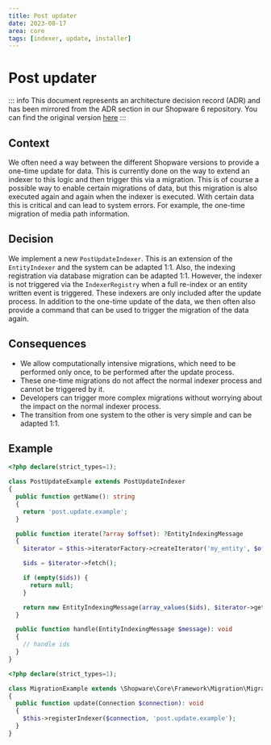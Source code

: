 ```yaml
---
title: Post updater
date: 2023-08-17
area: core
tags: [indexer, update, installer]
---
```


# Post updater

::: info
This document represents an architecture decision record (ADR) and has been mirrored from the ADR section in our Shopware 6 repository.
You can find the original version [here](https://github.com/shopware/shopware/blob/trunk/adr/2023-08-27-post-updater.md)
:::

## Context
We often need a way between the different Shopware versions to provide a one-time update for data. This is currently done on the way to extend an indexer to this logic and then trigger this via a migration. 
This is of course a possible way to enable certain migrations of data, but this migration is also executed again and again when the indexer is executed. 
With certain data this is critical and can lead to system errors. For example, the one-time migration of media path information.

## Decision

We implement a new `PostUpdateIndexer`. This is an extension of the `EntityIndexer` and the system can be adapted 1:1. Also, the indexing registration via database migration can be adapted 1:1. 
However, the indexer is not triggered via the `IndexerRegistry` when a full re-index or an entity written event is triggered.
These indexers are only included after the update process.
In addition to the one-time update of the data, we then often also provide a command that can be used to trigger the migration of the data again.

## Consequences

- We allow computationally intensive migrations, which need to be performed only once, to be performed after the update process.
- These one-time migrations do not affect the normal indexer process and cannot be triggered by it.
- Developers can trigger more complex migrations without worrying about the impact on the normal indexer process.
- The transition from one system to the other is very simple and can be adapted 1:1.

## Example

```php
<?php declare(strict_types=1);

class PostUpdateExample extends PostUpdateIndexer
{
  public function getName(): string
  {
    return 'post.update.example';
  }

  public function iterate(?array $offset): ?EntityIndexingMessage
  {
    $iterator = $this->iteratorFactory->createIterator('my_entity', $offset);

    $ids = $iterator->fetch();

    if (empty($ids)) {
      return null;
    }

    return new EntityIndexingMessage(array_values($ids), $iterator->getOffset());
  }

  public function handle(EntityIndexingMessage $message): void
  {
    // handle ids
  }
}
```

```php
<?php declare(strict_types=1);

class MigrationExample extends \Shopware\Core\Framework\Migration\MigrationStep
{
  public function update(Connection $connection): void
  {
    $this->registerIndexer($connection, 'post.update.example');
  }
}
```
